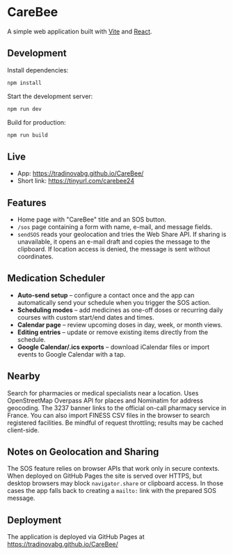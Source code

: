 # CareBee

A simple web application built with [Vite](https://vitejs.dev/) and [React](https://react.dev/).

## Development

Install dependencies:

```bash
npm install
```

Start the development server:

```bash
npm run dev
```

Build for production:

```bash
npm run build
```
## Live

- App: https://tradinovabg.github.io/CareBee/
- Short link: https://tinyurl.com/carebee24

## Features

- Home page with "CareBee" title and an SOS button.
- `/sos` page containing a form with name, e-mail, and message fields.
- `sendSOS` reads your geolocation and tries the Web Share API. If sharing is
  unavailable, it opens an e-mail draft and copies the message to the clipboard.
  If location access is denied, the message is sent without coordinates.


## Medication Scheduler

- **Auto-send setup** – configure a contact once and the app can automatically
  send your schedule when you trigger the SOS action.
- **Scheduling modes** – add medicines as one-off doses or recurring daily
  courses with custom start/end dates and times.
- **Calendar page** – review upcoming doses in day, week, or month views.
- **Editing entries** – update or remove existing items directly from the
  schedule.
- **Google Calendar/.ics exports** – download iCalendar files or import events
  to Google Calendar with a tap.

## Nearby

Search for pharmacies or medical specialists near a location. Uses OpenStreetMap Overpass API for places and Nominatim for address geocoding. The 3237 banner links to the official on-call pharmacy service in France. You can also import FINESS CSV files in the browser to search registered facilities. Be mindful of request throttling; results may be cached client-side.

## Notes on Geolocation and Sharing

The SOS feature relies on browser APIs that work only in secure contexts. When
deployed on GitHub Pages the site is served over HTTPS, but desktop browsers may
block `navigator.share` or clipboard access. In those cases the app falls back
to creating a `mailto:` link with the prepared SOS message.

## Deployment

The application is deployed via GitHub Pages at https://tradinovabg.github.io/CareBee/

